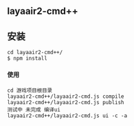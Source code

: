 ## layaair2-cmd++


## 安装
```
cd layaair2-cmd++/
$ npm install
```


#### 使用
```
cd 游戏项目根目录
layaair2-cmd++/layaair2-cmd.js compile
layaair2-cmd++/layaair2-cmd.js publish 
测试中 未完成 编译ui
layaair2-cmd++/layaair2-cmd.js ui -c -a
```





